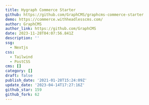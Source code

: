 ```yaml
---
title: Hygraph Commerce Starter
github: https://github.com/GraphCMS/graphcms-commerce-starter
demo: https://commerce.withheadlesscms.com/
author: GraphCMS
author_link: https://github.com/GraphCMS
date: 2023-11-28T04:07:56.841Z
description: ''
ssg:
  - Nextjs
css:
  - Tailwind
  - PostCSS
cms: []
category: []
draft: false
publish_date: '2021-01-28T15:24:09Z'
update_date: '2023-04-14T17:27:16Z'
github_star: 159
github_fork: 62
---
```

